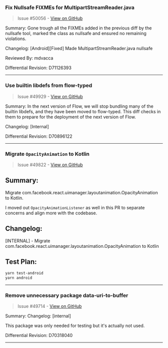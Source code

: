 ### Fix Nullsafe FIXMEs for MultipartStreamReader.java

> Issue #50056 - [View on GitHub](https://github.com/facebook/react-native/pull/50056)

Summary:
Gone trough all the FIXMEs added in the previous diff by the nullsafe tool, marked the class as nullsafe and ensured no remaining violations.

Changelog: [Android][Fixed] Made MultipartStreamReader.java nullsafe

Reviewed By: mdvacca

Differential Revision: D71126393




---

### Use builtin libdefs from flow-typed

> Issue #49929 - [View on GitHub](https://github.com/facebook/react-native/pull/49929)

Summary:
In the next version of Flow, we will stop bundling many of the builtin libdefs, and they have been moved to flow-typed. This diff checks in them to prepare for the deployment of the next version of Flow.

Changelog: [Internal]

Differential Revision: D70896122




---

### Migrate `OpacityAnimation` to Kotlin

> Issue #49822 - [View on GitHub](https://github.com/facebook/react-native/pull/49822)

## Summary:

Migrate com.facebook.react.uimanager.layoutanimation.OpacityAnimation to Kotlin.

I moved out `OpacityAnimationListener` as well in this PR to separate concerns and align more with the codebase.

## Changelog:

[INTERNAL] - Migrate com.facebook.react.uimanager.layoutanimation.OpacityAnimation to Kotlin

## Test Plan:

```bash
yarn test-android
yarn android
```

---

### Remove unnecessary package data-uri-to-buffer

> Issue #49714 - [View on GitHub](https://github.com/facebook/react-native/pull/49714)

Summary:
Changelog: [internal]

This package was only needed for testing but it's actually not used.

Differential Revision: D70318040




---

